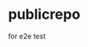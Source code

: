 # publicrepo
for e2e test



























































































































































































































































































































































































































































































































































































































































































































































































































































